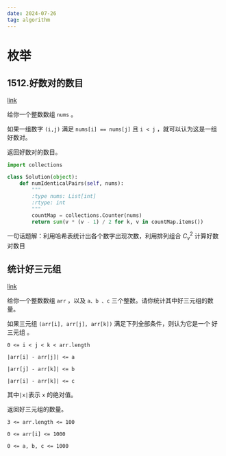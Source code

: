 ```yaml
---
date: 2024-07-26
tag: algorithm
---
```


# 枚举

## 1512.好数对的数目

[link](https://leetcode.cn/problems/number-of-good-pairs/description/?envType=study-plan-v2&envId=primers-list)

给你一个整数数组 `nums` 。

如果一组数字 `(i,j)` 满足 `nums[i] == nums[j]` 且 `i < j` ，就可以认为这是一组好数对。

返回好数对的数目。

```python
import collections

class Solution(object):
    def numIdenticalPairs(self, nums):
        """
        :type nums: List[int]
        :rtype: int
        """
        countMap = collections.Counter(nums)
        return sum(v * (v - 1) / 2 for k, v in countMap.items())
```

一句话题解：利用哈希表统计出各个数字出现次数，利用排列组合 $C_v^2$ 计算好数对数目

## 统计好三元组

[link](https://leetcode.cn/problems/count-good-triplets/description/?envType=study-plan-v2&envId=primers-list)

给你一个整数数组 `arr` ，以及 `a、b 、c` 三个整数。请你统计其中好三元组的数量。

如果三元组 `(arr[i], arr[j], arr[k])` 满足下列全部条件，则认为它是一个 好三元组 。

`0 <= i < j < k < arr.length`

`|arr[i] - arr[j]| <= a`

`|arr[j] - arr[k]| <= b`

`|arr[i] - arr[k]| <= c`

其中`|x|`表示 `x` 的绝对值。

返回好三元组的数量。

`3 <= arr.length <= 100`

`0 <= arr[i] <= 1000`

`0 <= a, b, c <= 1000`